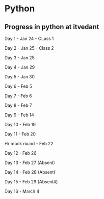 # Python

## Progress in python at itvedant

Day 1 - Jan 24 - CLass 1

Day 2 - Jan 25 - Class 2

Day 3 - Jan 25

Day 4 - Jan 29

Day 5 - Jan 30

Day 6 - Feb 5

Day 7 - Feb 6

Day 8 - Feb 7

Day 9 - Feb 14

Day 10 - Feb 19

Day 11 - Feb 20 

Hr mock round - Feb 22

Day 12 - Feb 26

Day 13 - Feb 27 (Absent)

Day 14 - Feb 28 (Absent)

Day 15 - Feb 29 (Absent#)

Day 16 - March 4